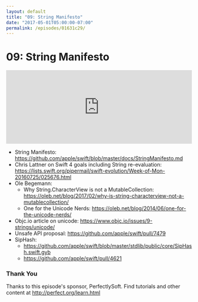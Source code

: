 ```yaml
---
layout: default
title: "09: String Manifesto"
date: "2017-05-01T05:00:00-07:00"
permalink: /episodes/01631c29/
---
```


# 09: String Manifesto

<iframe frameBorder="0" height="200px" scrolling="no" seamless src="https://player.simplecast.com/29d93d56-01d6-427f-8b9b-61fb5e5928ea" width="100%"></iframe>

* String Manifesto: https://github.com/apple/swift/blob/master/docs/StringManifesto.md
* Chris Lattner on Swift 4 goals including String re-evaluation: https://lists.swift.org/pipermail/swift-evolution/Week-of-Mon-20160725/025676.html
* Ole Begemann:
    * Why String.CharacterView is not a MutableCollection: https://oleb.net/blog/2017/02/why-is-string-characterview-not-a-mutablecollection/
    * One for the Unicode Nerds: https://oleb.net/blog/2014/06/one-for-the-unicode-nerds/
* Objc.io article on unicode: https://www.objc.io/issues/9-strings/unicode/
* Unsafe API proposal: https://github.com/apple/swift/pull/7479
* SipHash:
    * https://github.com/apple/swift/blob/master/stdlib/public/core/SipHash.swift.gyb
    * https://github.com/apple/swift/pull/4621

### Thank You 

Thanks to this episode's sponsor, PerfectlySoft. Find tutorials and other content at http://perfect.org/learn.html
